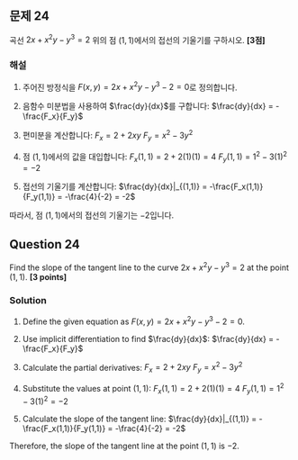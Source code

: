 
## 문제 24
곡선 $2x+x^2y-y^3=2$ 위의 점 $(1,1)$에서의 접선의 기울기를 구하시오. **[3점]**

### 해설
1. 주어진 방정식을 $F(x,y)=2x+x^2y-y^3-2=0$로 정의합니다.

2. 음함수 미분법을 사용하여 $\frac{dy}{dx}$를 구합니다:
   $\frac{dy}{dx} = -\frac{F_x}{F_y}$

3. 편미분을 계산합니다:
   $F_x = 2 + 2xy$
   $F_y = x^2 - 3y^2$

4. 점 $(1,1)$에서의 값을 대입합니다:
   $F_x(1,1) = 2 + 2(1)(1) = 4$
   $F_y(1,1) = 1^2 - 3(1)^2 = -2$

5. 접선의 기울기를 계산합니다:
   $\frac{dy}{dx}|_{(1,1)} = -\frac{F_x(1,1)}{F_y(1,1)} = -\frac{4}{-2} = -2$

따라서, 점 $(1,1)$에서의 접선의 기울기는 $-2$입니다.

## Question 24
Find the slope of the tangent line to the curve $2x+x^2y-y^3=2$ at the point $(1,1)$. **[3 points]**

### Solution
1. Define the given equation as $F(x,y)=2x+x^2y-y^3-2=0$.

2. Use implicit differentiation to find $\frac{dy}{dx}$:
   $\frac{dy}{dx} = -\frac{F_x}{F_y}$

3. Calculate the partial derivatives:
   $F_x = 2 + 2xy$
   $F_y = x^2 - 3y^2$

4. Substitute the values at point $(1,1)$:
   $F_x(1,1) = 2 + 2(1)(1) = 4$
   $F_y(1,1) = 1^2 - 3(1)^2 = -2$

5. Calculate the slope of the tangent line:
   $\frac{dy}{dx}|_{(1,1)} = -\frac{F_x(1,1)}{F_y(1,1)} = -\frac{4}{-2} = -2$

Therefore, the slope of the tangent line at the point $(1,1)$ is $-2$.